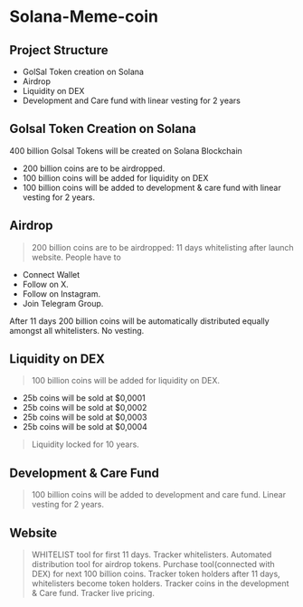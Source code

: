 # Solana-Meme-coin

## Project Structure

- GolSal Token creation on Solana
- Airdrop
- Liquidity on DEX
- Development and Care fund with linear vesting for 2 years

## Golsal Token Creation on Solana

400 billion Golsal Tokens will be created on Solana Blockchain
- 200 billion coins are to be airdropped.
- 100 billion coins will be added for liquidity on DEX 
- 100 billion coins will be added to development & care fund with linear vesting for 2 years.

## Airdrop

> 200 billion coins are to be airdropped:
> 11 days whitelisting after launch website. 
 People have to 
 - Connect Wallet
 - Follow on X.
 - Follow on Instagram.
 - Join Telegram Group.
 
After 11 days 200 billion coins will be automatically distributed equally amongst all whitelisters. No vesting.

## Liquidity on DEX

> 100 billion coins will be added for liquidity on DEX.

- 25b coins will be sold at $0,0001
- 25b coins will be sold at $0,0002
- 25b coins will be sold at $0,0003
- 25b coins will be sold at $0,0004

>  Liquidity locked for 10 years. 

## Development & Care Fund

> 100 billion coins will be added to development and care fund.
> Linear vesting for 2 years.

## Website

> WHITELIST tool for first 11 days.
> Tracker whitelisters.
> Automated distribution tool for airdrop tokens.
> Purchase tool(connected with DEX) for next 100 billion coins.
> Tracker token holders after 11 days, whitelisters become token holders.
> Tracker coins in the development & Care fund.
> Tracker live pricing.
